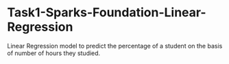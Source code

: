# Task1-Sparks-Foundation-Linear-Regression
Linear Regression model to predict the percentage of a student on the basis of number of hours they studied.
